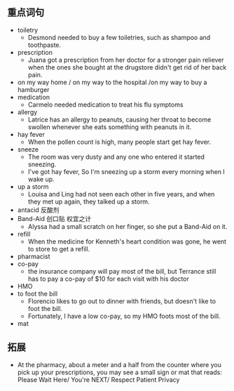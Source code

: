 ## 重点词句
- toiletry
	- Desmond needed to buy a few toiletries, such as shampoo and toothpaste.
- prescription
	- Juana got a prescription from her doctor for a stronger pain reliever when the ones she bought at the drugstore didn't get rid of her back pain.
- on my way home / on my way to the hospital /on my way to buy a hamburger
- medication
	- Carmelo needed medication to treat his flu symptoms
- allergy
	- Latrice has an allergy to peanuts, causing her throat to become swollen whenever she eats something with peanuts in it.
- hay fever
	- When the pollen count is high, many people start get hay fever.
- sneeze
	- The room was very dusty and any one who entered it started sneezing.
	- I've got hay fever, So I'm sneezing up a storm every morning when I wake up.
- up a storm
	- Louisa and Ling had not seen each other in five years, and when they met up again, they talked up a storm.
- antacid 反酸剂
- Band-Aid 创口贴 权宜之计
	- Alyssa had a small scratch on her finger, so she put a Band-Aid on it.
- refill
	- When the medicine for Kenneth's heart condition was gone, he went to store to get a refill.
- pharmacist
- co-pay
	- the insurance company will pay most of the bill, but Terrance still has to pay a co-pay of $10 for each visit with his doctor
- HMO
- to foot the bill
	- Florencio likes to go out to dinner with friends, but doesn't like to foot the bill.
	- Fortunately, I have a low co-pay, so my HMO foots most of the bill.
- mat

## 拓展 
- At the pharmacy, about a meter and a half from the counter where you pick up your prescriptions, you may see a small sign or mat that reads: Please Wait Here/ You're NEXT/ Respect Patient Privacy
